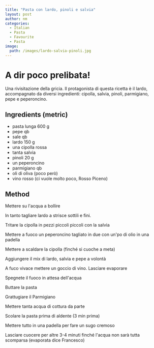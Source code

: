 ```yaml
---
title: "Pasta con lardo, pinoli e salvia"
layout: post
author: nm
categories:
  - Italian
  - Pasta
  - Favourite 
  - Pasta
image: 
  path: /images/lardo-salvia-pinoli.jpg 
---
```

# A dir poco prelibata! 

Una rivisitazione della gricia. Il protagonista di questa ricetta è il lardo, accompagnato da diversi ingredienti: cipolla, salvia, pinoli, parmigiano, pepe e peperoncino. 

## Ingredients (metric)

- pasta lunga 600 g
- pepe qb
- sale qb
- lardo 150 g 
- una cipolla rossa
- tanta salvia 
- pinoli 20 g
- un peperoncino
- parmigiano qb 
- oli di oliva (poco però)
- vino rosso (ci vuole molto poco, Rosso Piceno)


## Method

Mettere su l'acqua a bollire 

In tanto tagliare lardo a strisce sottili e fini.
 
Tritare la cipolla in pezzi piccoli piccoli con la salvia

Mettere a fuoco un peperoncino tagliato in due con un'po di olio in una padella 

Mettere a scaldare la cipolla (finché si cuoche a meta) 

Aggiungere il mix di lardo, salvia e pepe a volontà 

A fuco vivace mettere un goccio di vino. Lasciare evaporare

Spegnete il fuoco in attesa dell'acqua 

Buttare la pasta 

Grattugiare il Parmigiano 

Mettere tanta acqua di cottura da parte
 
Scolare la pasta prima di aldente (3 min prima)

Mettere tutto in una padella per fare un sugo cremoso 

Lasciare cuocere per altre 3-4 minuti finché l'acqua non sarà tutta scomparsa (evaporata dice Francesco)

